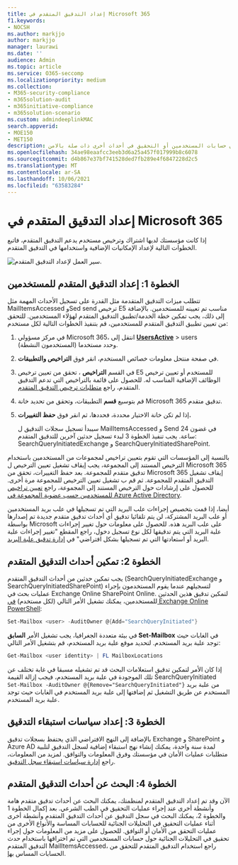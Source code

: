 ```yaml
---
title: إعداد التدقيق المتقدم في Microsoft 365
f1.keywords:
- NOCSH
ms.author: markjjo
author: markjjo
manager: laurawi
ms.date: ''
audience: Admin
ms.topic: article
ms.service: O365-seccomp
ms.localizationpriority: medium
ms.collection:
- M365-security-compliance
- m365solution-audit
- m365initiative-compliance
- m365solution-scenario
ms.custom: admindeeplinkMAC
search.appverid:
- MOE150
- MET150
description: تصف هذه المقالة كيفية إعداد التدقيق المتقدم لكي تتمكن من إجراء عمليات التحقيق في الطب الشرعي عند اختراق حسابات المستخدمين أو التحقيق في أحداث أخرى ذات صلة بالامن.
ms.openlocfilehash: 34ae98eaafcc3eeb3d6a25a457f017999b8c6078
ms.sourcegitcommit: d4b867e37bf741528ded7fb289e4f6847228d2c5
ms.translationtype: MT
ms.contentlocale: ar-SA
ms.lasthandoff: 10/06/2021
ms.locfileid: "63583284"
---
```

# <a name="set-up-advanced-audit-in-microsoft-365"></a>إعداد التدقيق المتقدم في Microsoft 365

إذا كانت مؤسستك لديها اشتراك وترخيص مستخدم يدعم التدقيق المتقدم، فاتبع الخطوات التالية لإعداد الإمكانيات الإضافية واستخدامها في التدقيق المتقدم.

![سير العمل لإعداد التدقيق المتقدم.](../media/AdvancedAuditWorkflow.png)

## <a name="step-1-set-up-advanced-audit-for-users"></a>الخطوة 1: إعداد التدقيق المتقدم للمستخدمين

تتطلب ميزات التدقيق المتقدمة مثل القدرة على تسجيل الأحداث المهمة مثل MailItemsAccessed وSed send ترخيص E5 مناسب تم تعيينه للمستخدمين. بالإضافة إلى ذلك، يجب تمكين خطة الخدمة/تطبيق التدقيق المتقدم لهؤلاء المستخدمين. للتحقق من تعيين تطبيق التدقيق المتقدم للمستخدمين، قم بتنفيذ الخطوات التالية لكل مستخدم:

1. في مركز مسؤولي Microsoft 365، انتقل إلى <a href="https://go.microsoft.com/fwlink/p/?linkid=834822" target="_blank">**UsersActive**</a> >  users (المستخدمون النشطة) وحدد مستخدما.

2. في صفحة منتحل معلومات خصائص المستخدم، انقر فوق **التراخيص والتطبيقات**.

3. في القسم **التراخيص** ، تحقق من تعيين ترخيص E5 للمستخدم أو تعيين ترخيص الوظائف الإضافية المناسب له. للحصول على قائمة بالتراخيص التي تدعم التدقيق المتقدم، راجع [متطلبات ترخيص التدقيق المتقدم](auditing-solutions-overview.md#advanced-audit-1).

4. قم بتوسيع **قسم** التطبيقات، وتحقق من تحديد خانة Microsoft 365 تدقيق متقدم.

5. إذا لم تكن خانة الاختيار محددة، فحددها، ثم انقر فوق **حفظ التغييرات.**

   سيبدأ تسجيل سجلات التدقيق ل MailItemsAccessed و Send في غضون 24 ساعة. يجب تنفيذ الخطوة 3 لبدء تسجيل حدثين آخرين للتدقيق المتقدم: SearchQueryInitiatedExchange و SearchQueryInitiatedSharePoint.

بالنسبة إلى المؤسسات التي تقوم بتعيين تراخيص لمجموعات من المستخدمين باستخدام الترخيص المستند إلى المجموعة، يجب إيقاف تشغيل تعيين الترخيص ل Microsoft 365 تدقيق متقدم للمجموعة. بعد حفظ التغييرات، تحقق من Microsoft 365 إيقاف تشغيل التدقيق المتقدم للمجموعة. ثم قم ب تشغيل تعيين الترخيص للمجموعة مرة أخرى. للحصول على إرشادات حول الترخيص المستند إلى المجموعة، راجع [تعيين تراخيص للمستخدمين حسب عضوية المجموعة في Azure Active Directory](/azure/active-directory/users-groups-roles/licensing-groups-assign).

أيضا، إذا قمت بتخصيص إجراءات علب البريد التي تم تسجيلها في علب بريد المستخدمين أو علب البريد المشتركة، لن يتم تلقائيا تدقيق أي أحداث تدقيق متقدم جديدة تم إصدارها بواسطة Microsoft على علب البريد هذه. للحصول على معلومات حول تغيير إجراءات علبة البريد التي يتم تدقيقها لكل نوع تسجيل دخول، راجع المقطع "تغيير إجراءات علبة البريد أو استعادتها التي تم تسجيلها بشكل افتراضي" في [إدارة تدقيق علبة البريد](enable-mailbox-auditing.md#change-or-restore-mailbox-actions-logged-by-default).

## <a name="step-2-enable-advanced-audit-events"></a>الخطوة 2: تمكين أحداث التدقيق المتقدم

يجب تمكين حدثين من أحداث التدقيق المتقدم (SearchQueryInitiatedExchange و SearchQueryInitiatedSharePoint) لتسجيلهم عندما يقوم المستخدمون بإجراء عمليات بحث في Exchange Online SharePoint Online. لتمكين تدقيق هذين الحدثين للمستخدمين، يمكنك تشغيل الأمر التالي (لكل مستخدم) [في Exchange Online PowerShell](/powershell/exchange/connect-to-exchange-online-powershell):

```powershell
Set-Mailbox <user> -AuditOwner @{Add="SearchQueryInitiated"}
```

في بيئة متعددة الجغرافيا، يجب تشغيل الأمر **السابق Set-Mailbox** في الغابات حيث توجد علبة بريد المستخدم. لتحديد موقع علبة بريد المستخدم، قم بتشغيل الأمر التالي: 

```powershell
Get-Mailbox <user identity> | FL MailboxLocations
```

إذا كان الأمر لتمكين تدقيق استعلامات البحث قد تم تشغيله مسبقا في غابة تختلف عن تلك الموجودة في علبة بريد المستخدم، فيجب إزالة القيمة SearchQueryInitiated `Set-Mailbox -AuditOwner @{Remove="SearchQueryInitiated"}` من علبة بريد المستخدم عن طريق التشغيل ثم إضافتها إلى علبة بريد المستخدم في الغابات حيث توجد علبة بريد المستخدم.

## <a name="step-3-set-up-audit-retention-policies"></a>الخطوة 3: إعداد سياسات استبقاء التدقيق

بالإضافة إلى النهج الافتراضي الذي يحتفظ بسجلات تدقيق Exchange و SharePoint و Azure AD لمدة سنة واحدة، يمكنك إنشاء نهج استبقاء إضافية لسجل التدقيق لتلبية متطلبات عمليات الأمان في مؤسستك وفرق المعلومات والتوافق. لمزيد من المعلومات، راجع [إدارة سياسات استبقاء سجل التدقيق](audit-log-retention-policies.md).

## <a name="step-4-search-for-advanced-audit-events"></a>الخطوة 4: البحث عن أحداث التدقيق المتقدم

الآن وقد تم إعداد التدقيق المتقدم لمنظمتك، يمكنك البحث عن أحداث تدقيق متقدم هامة وأنشطة أخرى عند إجراء عمليات التحقيق في الطب الشرعي. بعد إكمال الخطوة 1 والخطوة 2، يمكنك البحث في سجل التدقيق عن أحداث التدقيق المتقدم وأنشطة أخرى أثناء عمليات التحقيق في التحليلات الجنائية للحسابات المساسة والأنواع الأخرى من عمليات التحقق من الأمان أو التوافق. للحصول على مزيد من المعلومات حول إجراء تحقيق في التحليلات الجنائية حول حسابات المستخدمين التي تم اختراقها باستخدام حدث التدقيق المتقدم MailItemsAccessed، راجع استخدام التدقيق المتقدم للتحقق من الحسابات المساس [بها](mailitemsaccessed-forensics-investigations.md).
